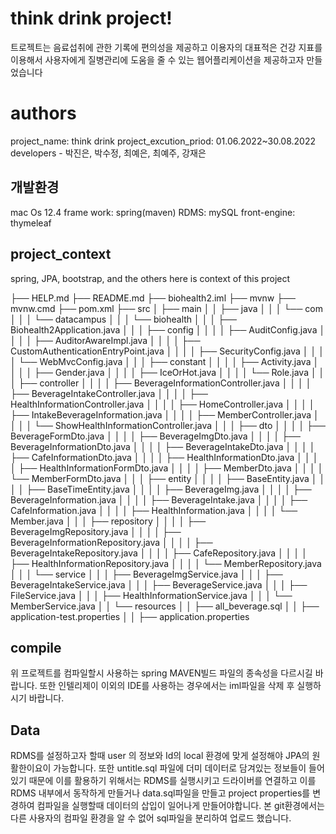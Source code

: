 # think drink project!

   트로젝트는 음료섭취에 관한 기록에 편의성을 제공하고 이용자의 대표적은 건강 지표를 이용해서 사용자에게 질병관리에 도움을 줄 수 있는 웹어플리케이션을 제공하고자 만들었습니다


# authors
project_name: think drink
project_excution_priod: 01.06.2022~30.08.2022
developers - 박진은, 박수정, 최예은, 최예주, 강재은

## 개발환경

mac Os 12.4
frame work: spring(maven)
RDMS: mySQL
front-engine: thymeleaf

## project_context
spring, JPA, bootstrap, and the others here is context of this project

├── HELP.md
├── README.md
├── biohealth2.iml
├── mvnw
├── mvnw.cmd
├── pom.xml
├── src
│ ├── main
│ │ ├── java
│ │ │ └── com
│ │ │ └── datacampus
│ │ │ └── biohealth
│ │ │ ├── Biohealth2Application.java
│ │ │ ├── config
│ │ │ │ ├── AuditConfig.java
│ │ │ │ ├── AuditorAwareImpl.java
│ │ │ │ ├── CustomAuthenticationEntryPoint.java
│ │ │ │ ├── SecurityConfig.java
│ │ │ │ └── WebMvcConfig.java
│ │ │ ├── constant
│ │ │ │ ├── Activity.java
│ │ │ │ ├── Gender.java
│ │ │ │ ├── IceOrHot.java
│ │ │ │ └── Role.java
│ │ │ ├── controller
│ │ │ │ ├── BeverageInformationController.java
│ │ │ │ ├── BeverageIntakeController.java
│ │ │ │ ├── HealthInformationController.java
│ │ │ │ ├── HomeController.java
│ │ │ │ ├── IntakeBeverageInformation.java
│ │ │ │ ├── MemberController.java
│ │ │ │ └── ShowHealthInformationController.java
│ │ │ ├── dto
│ │ │ │ ├── BeverageFormDto.java
│ │ │ │ ├── BeverageImgDto.java
│ │ │ │ ├── BeverageInformationDto.java
│ │ │ │ ├── BeverageIntakeDto.java
│ │ │ │ ├── CafeInformationDto.java
│ │ │ │ ├── HealthInformationDto.java
│ │ │ │ ├── HealthInformationFormDto.java
│ │ │ │ ├── MemberDto.java
│ │ │ │ └── MemberFormDto.java
│ │ │ ├── entity
│ │ │ │ ├── BaseEntity.java
│ │ │ │ ├── BaseTimeEntity.java
│ │ │ │ ├── BeverageImg.java
│ │ │ │ ├── BeverageInformation.java
│ │ │ │ ├── BeverageIntake.java
│ │ │ │ ├── CafeInformation.java
│ │ │ │ ├── HealthInformation.java
│ │ │ │ └── Member.java
│ │ │ ├── repository
│ │ │ │ ├── BeverageImgRepository.java
│ │ │ │ ├── BeverageInformationRepository.java
│ │ │ │ ├── BeverageIntakeRepository.java
│ │ │ │ ├── CafeRepository.java
│ │ │ │ ├── HealthInformationRepository.java
│ │ │ │ └── MemberRepository.java
│ │ │ └── service
│ │ │ ├── BeverageImgService.java
│ │ │ ├── BeverageIntakeService.java
│ │ │ ├── BeverageService.java
│ │ │ ├── FileService.java
│ │ │ ├── HealthInformationService.java
│ │ │ └── MemberService.java
│ │ └── resources
│ │ ├── all_beverage.sql
│ │ ├── application-test.properties
│ │ ├── application.properties

## compile

위 프로젝트를 컴파일할시 사용하는 spring MAVEN빌드 파일의 종속성을 다르시길 바랍니다. 또한 인텔리제이 이외의 IDE를 사용하는 경우에서는 iml파일을 삭제 후 실행하시기 바랍니다. 

## Data
RDMS를 설정하고자 할때  user 의 정보와 Id의 local 환경에 맞게 설정해야 JPA의 원활한이요이 가능합니다. 또한 untitle.sql 파일에 더미 데이터로 담겨있는 정보들이 들어있기 때문에 이를 활용하기 위해서는 RDMS를 실행시키고 드라이버를 연결하고 이를 RDMS 내부에서 동작하게 만들거나 data.sql파일을 만들고 project properties를 변경하여 컴파일을 실행할때  데이터의 삽입이 일어나게 만들어야합니다. 본 git환경에서는 다른 사용자의 컴파일 환경을 알 수 없어 sql파일을 분리하여 업로드 했습니다.





